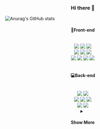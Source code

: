 <div align="center"><h3>Hi there 👋</h3></div>

![Anurag's GitHub
stats](https://github-readme-stats.vercel.app/api?username=espressom&show_icons=true&theme=dracula)

<div align="center"><h4>💎Front-end</h4></div>
<br />
<div align="center">
    <img
        src="https://img.shields.io/badge/HTML5-E34F26?style=flat-square&logo=HTML5&logoColor=white"
    />
    <img
        src="https://img.shields.io/badge/CSS3-1572B6?style=flat-square&logo=css3&logoColor=white"
    />
    <img
        src="https://img.shields.io/badge/Javascript-F7DF1E?style=flat-square&logo=Javascript&logoColor=white"
    />
    <br />
    <img
        src="https://img.shields.io/badge/Node.js-339933?style=flat-square&logo=Node.js&logoColor=white"
    />
    <img
        src="https://img.shields.io/badge/React-61DAFB?style=flat-square&logo=React&logoColor=white"
    />
    <img
        src="https://img.shields.io/badge/Redux-764ABC?style=flat-square&logo=Redux&logoColor=white"
    />
    <br />
    <img
        src="https://img.shields.io/badge/npm-CB3837?style=flat-square&logo=npm&logoColor=white"
    />
    <img
        src="https://img.shields.io/badge/yarn-2C8EBB?style=flat-square&logo=yarn&logoColor=white"
    />
    <img
        src="https://img.shields.io/badge/Styled Components-DB7093?style=flat-square&logo=React&logoColor=white"
    />
    <img
        src="https://img.shields.io/badge/Sass-CC6699?style=flat-square&logo=Sass&logoColor=white"
    />
</div>
<br />

<div align="center"><h4>💻Back-end</h4></div>
<br />
<div align="center">
    <img
        src="https://img.shields.io/badge/Java-007396?style=flat-square&logo=Java&logoColor=white"
    />
    <img
        src="https://img.shields.io/badge/Javascript-F7DF1E?style=flat-square&logo=Javascript&logoColor=white"
    />
  
  <br>
    <img
        src="https://img.shields.io/badge/Spring-6DB33F?style=flat-square&logo=Spring&logoColor=white"
    />
    <img
        src="https://img.shields.io/badge/Spring Boot-6DB33F?style=flat-square&logo=Spring Boot&logoColor=white"
    />
    <img
        src="https://img.shields.io/badge/Spring Security-6DB33F?style=flat-square&logo=Spring Security&logoColor=white"
    />
  <br>
    <img
        src="https://img.shields.io/badge/Express-000000?style=flat-square&logo=Express&logoColor=white"
    />
    <img
        src="https://img.shields.io/badge/Next.js-000000?style=flat-square&logo=Next.js&logoColor=white"
    />
</div>

<details align="center">
    <summary><h4>Show More</h4></summary>

<details align="center">
    <summary><h4>⚙DevOps</h4></summary>
    <div align="center">
        <img
            src="https://img.shields.io/badge/VirtualBox-183A61?style=flat-square&logo=VirtualBox&logoColor=white"
        />
        <img
            src="https://img.shields.io/badge/Docker-2496ED?style=flat-square&logo=Docker&logoColor=white"
        />
        <img
            src="https://img.shields.io/badge/AWS-232F3E?style=flat-square&logo=Amazon AWS&logoColor=white"
        />
        <br />
        <img
            src="https://img.shields.io/badge/Jenkins-D24939?style=flat-square&logo=Jenkins&logoColor=white"
        />
    </div>
</details>

<details align="center">
    <summary><h4>🛠IDE</h4></summary>
    <div align="center">
        <img
            src="https://img.shields.io/badge/Visual Studio Code-007ACC?style=flat-square&logo=Visual Studio Code&logoColor=white"
        />
        <img
            src="https://img.shields.io/badge/Eclipse IDE-2C2255?style=flat-square&logo=Eclipse IDE&logoColor=white"
        />
        <img
            src="https://img.shields.io/badge/IntelliJ IDEA-000000?style=flat-square&logo=IntelliJ IDEA&logoColor=white"
        />
        <img
            src="https://img.shields.io/badge/PyCharm-000000?style=flat-square&logo=PyCharm&logoColor=white"
        />
        <img
            src="https://img.shields.io/badge/Jupyter-F37626?style=flat-square&logo=Jupyter&logoColor=white"
        />
        <img
            src="https://img.shields.io/badge/Android Studio-3DDC84?style=flat-square&logo=Android Studio&logoColor=white"
        />
    </div>
</details>

<details align="center">
    <summary><h4>🙏Collaboration</h4></summary>
    <div align="center">
        <img
            src="https://img.shields.io/badge/GitHub-181717?style=flat-square&logo=GitHub&logoColor=white"
        />
        <img
            src="https://img.shields.io/badge/Git-F05032?style=flat-square&logo=Git&logoColor=white"
        />
        <img
            src="https://img.shields.io/badge/Postman-FF6C37?style=flat-square&logo=Postman&logoColor=white"
        />
    </div>
</details>

<details align="center">
    <summary><h4>🎨Design</h4></summary>
    <div align="center">
        <img
            src="https://img.shields.io/badge/Adobe Photoshop-31A8FF?style=flat-square&logo=Adobe Photoshop&logoColor=white"
        />
        <img
            src="https://img.shields.io/badge/Adobe Illustrator-FF9A00?style=flat-square&logo=Adobe Illustrator&logoColor=white"
        />
        <img
            src="https://img.shields.io/badge/Adobe Premiere Pro-9999FF?style=flat-square&logo=Adobe Premiere Pro&logoColor=white"
        />
        <img
            src="https://img.shields.io/badge/Adobe After Effects-9999FF?style=flat-square&logo=Adobe After Effects&logoColor=white"
        />
    </div>
</details>

<details align="center">
    <summary><h4>📊Data</h4></summary>
    <div align="center">
        <img
            src="https://img.shields.io/badge/Python-3776AB?style=flat-square&logo=Python&logoColor=white"
        />
        <img
            src="https://img.shields.io/badge/TensorFlow-FF6F00?style=flat-square&logo=TensorFlow&logoColor=white"
        />
        <img
            src="https://img.shields.io/badge/NumPy-013243?style=flat-square&logo=NumPy&logoColor=white"
        />
        <img
            src="https://img.shields.io/badge/Pandas-150458?style=flat-square&logo=Pandas&logoColor=white"
        />
        <img
            src="https://img.shields.io/badge/plotly-3F4F75?style=flat-square&logo=plotly&logoColor=white"
        />
        <br />
        <img
            src="https://img.shields.io/badge/D3.js-F9A03C?style=flat-square&logo=D3.js&logoColor=white"
        />
    </div>
</details>

<details align="center">
    <summary><h4>📳Network</h4></summary>
    <div align="center">
        <img
            src="https://img.shields.io/badge/Wireshark-1679A7?style=flat-square&logo=Wireshark&logoColor=white"
        />
        <img
            src="https://img.shields.io/badge/Socket.io-010101?style=flat-square&logo=Socket.io&logoColor=white"
        />
    </div>
</details>

<details align="center">
    <summary><h4>⚓OS</h4></summary>
    <div align="center">
        <img
            src="https://img.shields.io/badge/Linux-FCC624?style=flat-square&logo=Linux&logoColor=white"
        />
        <img
            src="https://img.shields.io/badge/Ubuntu 20.04-E95420?style=flat-square&logo=Ubuntu&logoColor=white"
        />
        <img
            src="https://img.shields.io/badge/Windows-0078D6?style=flat-square&logo=Windows&logoColor=white"
        />
    </div>
</details>

<details align="center">
    <summary><h4>🔒Database</h4></summary>
    <div align="center">
        <img
            src="https://img.shields.io/badge/MySQL-4479A1?style=flat-square&logo=MySQL&logoColor=white"
        />
        <img
            src="https://img.shields.io/badge/SQLite-003B57?style=flat-square&logo=SQLite&logoColor=white"
        />
        <img
            src="https://img.shields.io/badge/Oracle-F80000?style=flat-square&logo=Oracle&logoColor=white"
        />
        <img
            src="https://img.shields.io/badge/MongoDB-47A248?style=flat-square&logo=MongoDB&logoColor=white"
        />
        <img
            src="https://img.shields.io/badge/Apache Hadoop-66CCFF?style=flat-square&logo=ApacheHadoop&logoColor=black"
        />
    </div>
</details>

<details align="center">
    <summary><h4>🔗Blockchain</h4></summary>
    <div align="center">
        <img
            src="https://img.shields.io/badge/Ethereum-3C3C3D?style=flat-square&logo=Ethereum&logoColor=white"
        />
        <img
            src="https://img.shields.io/badge/Solidity-363636?style=flat-square&logo=Solidity&logoColor=white"
        />
        <img
            src="https://img.shields.io/badge/Go-00ADD8?style=flat-square&logo=Go&logoColor=white"
        />
    </div>
</details>
</details>


<!--
[![Solved.ac
프로필](http://mazassumnida.wtf/api/v2/generate_badge?boj=logomandum)](https://solved.ac/logomandum)
-->
